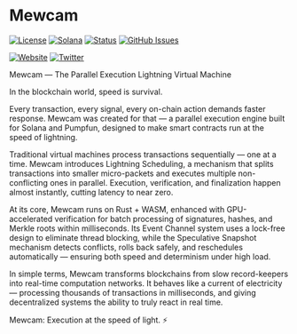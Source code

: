 # Mewcam

[![License](https://img.shields.io/badge/License-MIT-blue.svg)](https://opensource.org/licenses/MIT)
[![Solana](https://img.shields.io/badge/Solana-Web3-green.svg)](https://solana.com/)
[![Status](https://img.shields.io/badge/Status-In%20Development-orange.svg)]()
[![GitHub Issues](https://img.shields.io/github/issues/yourusername/ontora-ai.svg)](https://github.com/yourusername/ontora-ai/issues)

[![Website](https://img.shields.io/badge/Website-Mewcam-blue?logo=google-chrome)](https://mewcam.fun/)
[![Twitter](https://img.shields.io/badge/Twitter-Mewcam-blue?logo=twitter)](https://x.com/Mewcamfun)

Mewcam — The Parallel Execution Lightning Virtual Machine

In the blockchain world, speed is survival.

Every transaction, every signal, every on-chain action demands faster response.
Mewcam was created for that — a parallel execution engine built for Solana and Pumpfun,
designed to make smart contracts run at the speed of lightning.

Traditional virtual machines process transactions sequentially — one at a time.
Mewcam introduces Lightning Scheduling, a mechanism that splits transactions into smaller
micro-packets and executes multiple non-conflicting ones in parallel.
Execution, verification, and finalization happen almost instantly, cutting latency to near zero.

At its core, Mewcam runs on Rust + WASM, enhanced with GPU-accelerated verification
for batch processing of signatures, hashes, and Merkle roots within milliseconds.
Its Event Channel system uses a lock-free design to eliminate thread blocking,
while the Speculative Snapshot mechanism detects conflicts, rolls back safely,
and reschedules automatically — ensuring both speed and determinism under high load.

In simple terms, Mewcam transforms blockchains
from slow record-keepers into real-time computation networks.
It behaves like a current of electricity — processing thousands of transactions in milliseconds,
and giving decentralized systems the ability to truly react in real time.

Mewcam: Execution at the speed of light. ⚡️

